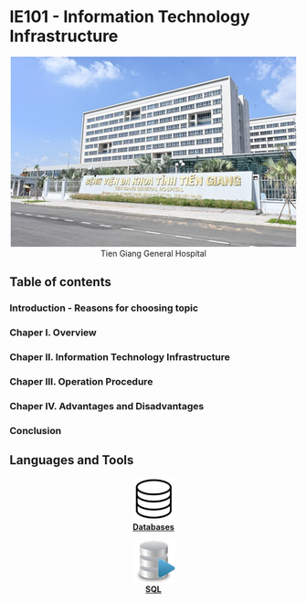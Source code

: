 # IE101 - Information Technology Infrastructure

<div align="center">
<img src="Images/Hospital_img.jpg" alt="Hospital image" width="500"/>
</div>

<div align="center">
Tien Giang General Hospital
</div>

## Table of contents

### Introduction - Reasons for choosing topic

### Chaper I. Overview

### Chaper II. Information Technology Infrastructure

### Chaper III. Operation Procedure

### Chaper IV. Advantages and Disadvantages

### Conclusion

## Languages and Tools
<a href="https://skillicons.dev">
  <p align="center"><a href="topics/databases/README.md"><img src="images/databases.png" width="75px;" height="75px;" alt="Databases"/><br /><b>Databases</b></a></p>
  <p align="center"><a href="#sql"><img src="images/sql.png" width="75px;" height="75px;" alt="sql"/><br /><b>SQL</b></a></p></a>
